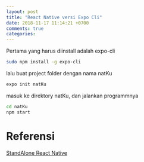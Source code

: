 ```yaml
---
layout: post
title: "React Native versi Expo Cli"
date: 2018-11-17 11:14:21 +0700
comments: true
categories:
---
```

Pertama yang harus diinstall adalah expo-cli

```bash
sudo npm install -g expo-cli
```

lalu buat project folder dengan nama natKu

```bash
expo init natKu
```
masuk ke direktory natKu, dan jalankan programmnya

```bash
cd natKu
npm start
```


# Referensi

[StandAlone React Native](https://docs.expo.io/versions/latest/distribution/building-standalone-apps)
